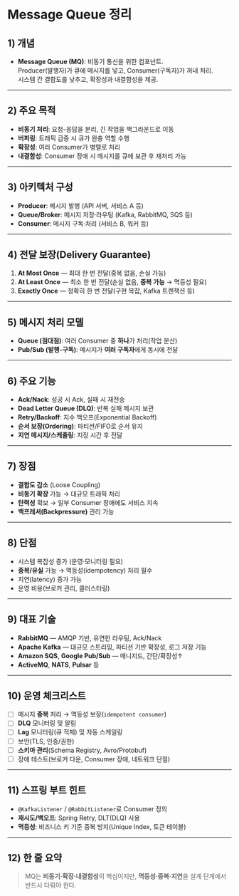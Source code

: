 # Message Queue 정리

## 1) 개념
- **Message Queue (MQ)**: 비동기 통신을 위한 컴포넌트.  
  Producer(발행자)가 큐에 메시지를 넣고, Consumer(구독자)가 꺼내 처리.  
  시스템 간 결합도를 낮추고, 확장성과 내결함성을 제공.

---

## 2) 주요 목적
- **비동기 처리**: 요청-응답을 분리, 긴 작업을 백그라운드로 이동  
- **버퍼링**: 트래픽 급증 시 큐가 완충 역할 수행  
- **확장성**: 여러 Consumer가 병렬로 처리  
- **내결함성**: Consumer 장애 시 메시지를 큐에 보관 후 재처리 가능

---

## 3) 아키텍처 구성
- **Producer**: 메시지 발행 (API 서버, 서비스 A 등)  
- **Queue/Broker**: 메시지 저장·라우팅 (Kafka, RabbitMQ, SQS 등)  
- **Consumer**: 메시지 구독·처리 (서비스 B, 워커 등)

---

## 4) 전달 보장(Delivery Guarantee)
1. **At Most Once** — 최대 한 번 전달(중복 없음, 손실 가능)  
2. **At Least Once** — 최소 한 번 전달(손실 없음, **중복 가능** → 멱등성 필요)  
3. **Exactly Once** — 정확히 한 번 전달(구현 복잡, Kafka 트랜잭션 등)

---

## 5) 메시지 처리 모델
- **Queue (점대점)**: 여러 Consumer 중 **하나**가 처리(작업 분산)  
- **Pub/Sub (발행-구독)**: 메시지가 **여러 구독자**에게 동시에 전달

---

## 6) 주요 기능
- **Ack/Nack**: 성공 시 Ack, 실패 시 재전송  
- **Dead Letter Queue (DLQ)**: 반복 실패 메시지 보관  
- **Retry/Backoff**: 지수 백오프(Exponential Backoff)  
- **순서 보장(Ordering)**: 파티션/FIFO로 순서 유지  
- **지연 메시지/스케줄링**: 지정 시간 후 전달

---

## 7) 장점
- **결합도 감소** (Loose Coupling)  
- **비동기 확장** 가능 → 대규모 트래픽 처리  
- **탄력성** 확보 → 일부 Consumer 장애에도 서비스 지속  
- **백프레셔(Backpressure)** 관리 가능

---

## 8) 단점
- 시스템 복잡성 증가 (운영·모니터링 필요)  
- **중복/유실** 가능 → 멱등성(idempotency) 처리 필수  
- 지연(latency) 증가 가능  
- 운영 비용(브로커 관리, 클러스터링)

---

## 9) 대표 기술
- **RabbitMQ** — AMQP 기반, 유연한 라우팅, Ack/Nack  
- **Apache Kafka** — 대규모 스트리밍, 파티션 기반 확장성, 로그 저장 기능  
- **Amazon SQS**, **Google Pub/Sub** — 매니지드, 간단/확장성↑  
- **ActiveMQ**, **NATS**, **Pulsar** 등

---

## 10) 운영 체크리스트
- [ ] 메시지 **중복** 처리 → 멱등성 보장(`idempotent consumer`)  
- [ ] **DLQ** 모니터링 및 알림  
- [ ] **Lag** 모니터링(큐 적체) 및 자동 스케일링  
- [ ] 보안(TLS, 인증/권한)  
- [ ] **스키마 관리**(Schema Registry, Avro/Protobuf)  
- [ ] 장애 테스트(브로커 다운, Consumer 장애, 네트워크 단절)

---

## 11) 스프링 부트 힌트
- `@KafkaListener` / `@RabbitListener`로 Consumer 정의  
- **재시도/백오프**: Spring Retry, DLT(DLQ) 사용  
- **멱등성**: 비즈니스 키 기준 중복 방지(Unique Index, 토큰 테이블)

---

## 12) 한 줄 요약
> MQ는 **비동기·확장·내결함성**의 핵심이지만, **멱등성·중복·지연**을 설계 단계에서 반드시 다뤄야 한다.
